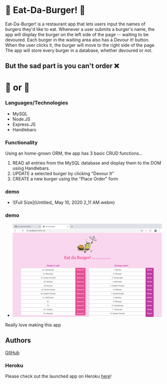 # :hamburger: Eat-Da-Burger! :hamburger:

 Eat-Da-Burger! is a restaurant app that lets users input the names of burgers they'd like to eat. Whenever a user submits a burger's name, the app will display the burger on the left side of the page -- waiting to be devoured. Each burger in the waiting area also has a Devour it! button. When the user clicks it, the burger will move to the right side of the page. The app will store every burger in a database, whether devoured or not.

## But the sad part is you can't order :x:

# :fries: or :pizza:


### Languages/Technologies
* MySQL
* Node.JS
* Express.JS
* Handlebars

### Functionality
Using an home-grown ORM, the app has 3 basic CRUD functions...
  1. READ all entries from the MySQL database and display them to the DOM using Handlebars.
  2. UPDATE a selected burger by clicking "Devour It"
  3. CREATE a new burger using the "Place Order" form 

### demo

  * ![Full Size](Untitled_ May 10, 2020 2_11 AM.webm)


  
### demo

  * ![Full Size](eat-da-burger.png)

 Really love making this app


## Authors
[GitHub](https://github.com/sn-1)

### Heroku
Please check out the launched app on Heroku [here](https://desolate-anchorage-67292.herokuapp.com/index)! 

